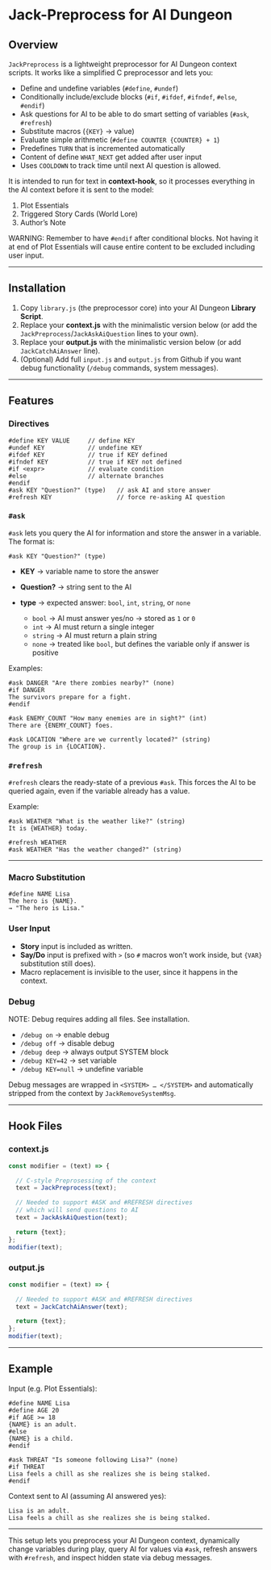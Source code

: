 # Jack-Preprocess for AI Dungeon

## Overview

`JackPreprocess` is a lightweight preprocessor for AI Dungeon context scripts.
It works like a simplified C preprocessor and lets you:

* Define and undefine variables (`#define`, `#undef`)
* Conditionally include/exclude blocks (`#if`, `#ifdef`, `#ifndef`, `#else`, `#endif`)
* Ask questions for AI to be able to do smart setting of variables (`#ask`, `#refresh`)
* Substitute macros (`{KEY}` → value)
* Evaluate simple arithmetic (`#define COUNTER {COUNTER} + 1`)
* Predefines `TURN` that is incremented automatically
* Content of define `WHAT_NEXT` get added after user input
* Uses `COOLDOWN` to track time until next AI question is allowed.

It is intended to run for text in **context-hook**, so it processes everything in the AI context before it is sent to the model:

1. Plot Essentials
2. Triggered Story Cards (World Lore)
3. Author’s Note

WARNING: Remember to have `#endif` after conditional blocks. Not having it at end of Plot Essentials will cause entire content to be excluded including user input.

---

## Installation

1. Copy `library.js` (the preprocessor core) into your AI Dungeon **Library Script**.
2. Replace your **context.js** with the minimalistic version below (or add the `JackPreprocess`/`JackAskAiQuestion` lines to your own).
3. Replace your **output.js** with the minimalistic version below (or add `JackCatchAiAnswer` line).
4. (Optional) Add full `input.js` and `output.js` from Github if you want debug functionality (`/debug` commands, system messages).

---

## Features

### Directives

```
#define KEY VALUE     // define KEY
#undef KEY            // undefine KEY
#ifdef KEY            // true if KEY defined
#ifndef KEY           // true if KEY not defined
#if <expr>            // evaluate condition
#else                 // alternate branches
#endif
#ask KEY "Question?" (type)   // ask AI and store answer
#refresh KEY                  // force re-asking AI question
```

### `#ask`

`#ask` lets you query the AI for information and store the answer in a variable.
The format is:

```
#ask KEY "Question?" (type)
```

* **KEY** → variable name to store the answer
* **Question?** → string sent to the AI
* **type** → expected answer: `bool`, `int`, `string`, or `none`

  * `bool` → AI must answer yes/no → stored as `1` or `0`
  * `int` → AI must return a single integer
  * `string` → AI must return a plain string
  * `none` → treated like `bool`, but defines the variable only if answer is positive

Examples:

```
#ask DANGER "Are there zombies nearby?" (none)
#if DANGER
The survivors prepare for a fight.
#endif

#ask ENEMY_COUNT "How many enemies are in sight?" (int)
There are {ENEMY_COUNT} foes.

#ask LOCATION "Where are we currently located?" (string)
The group is in {LOCATION}.
```

### `#refresh`

`#refresh` clears the ready-state of a previous `#ask`.
This forces the AI to be queried again, even if the variable already has a value.

Example:

```
#ask WEATHER "What is the weather like?" (string)
It is {WEATHER} today.

#refresh WEATHER
#ask WEATHER "Has the weather changed?" (string)
```

---

### Macro Substitution

```
#define NAME Lisa
The hero is {NAME}.
→ "The hero is Lisa."
```

### User Input

* **Story** input is included as written.
* **Say/Do** input is prefixed with `>` (so `#` macros won’t work inside, but `{VAR}` substitution still does).
* Macro replacement is invisible to the user, since it happens in the context.

### Debug

NOTE: Debug requires adding all files. See installation.

* `/debug on` → enable debug
* `/debug off` → disable debug
* `/debug deep` → always output SYSTEM block
* `/debug KEY=42` → set variable
* `/debug KEY=null` → undefine variable

Debug messages are wrapped in `<SYSTEM> … </SYSTEM>` and automatically stripped from the context by `JackRemoveSystemMsg`.

---

## Hook Files

### context.js

```js
const modifier = (text) => {

  // C-style Preprosessing of the context
  text = JackPreprocess(text);

  // Needed to support #ASK and #REFRESH directives
  // which will send questions to AI
  text = JackAskAiQuestion(text);

  return {text};
};
modifier(text);
```

### output.js

```js
const modifier = (text) => {

  // Needed to support #ASK and #REFRESH directives
  text = JackCatchAiAnswer(text);

  return {text};
};
modifier(text);
```

---

## Example

Input (e.g. Plot Essentials):

```
#define NAME Lisa
#define AGE 20
#if AGE >= 18
{NAME} is an adult.
#else
{NAME} is a child.
#endif

#ask THREAT "Is someone following Lisa?" (none)
#if THREAT
Lisa feels a chill as she realizes she is being stalked.
#endif
```

Context sent to AI (assuming AI answered yes):

```
Lisa is an adult.
Lisa feels a chill as she realizes she is being stalked.
```

---

This setup lets you preprocess your AI Dungeon context, dynamically change variables during play, query AI for values via `#ask`, refresh answers with `#refresh`, and inspect hidden state via debug messages.
